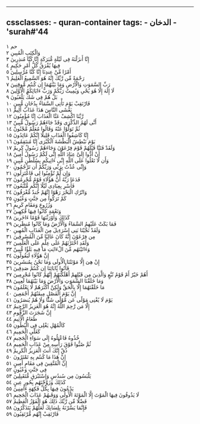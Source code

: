 
---
cssclasses:
    - quran-container
tags:
    - الدخان
    - 'surah#'44
---

حم  ١<br>
وَالْكِتَبِ الْمُبِينِ  ٢<br>
إِنَّا أَنزَلْنَهُ فِى لَيْلَةٍ مُّبَرَكَةٍ إِنَّا كُنَّا مُنذِرِينَ  ٣<br>
فِيهَا يُفْرَقُ كُلُّ أَمْرٍ حَكِيمٍ  ٤<br>
أَمْرًا مِّنْ عِندِنَا إِنَّا كُنَّا مُرْسِلِينَ  ٥<br>
رَحْمَةً مِّن رَّبِّكَ إِنَّهُ هُوَ السَّمِيعُ الْعَلِيمُ  ٦<br>
رَبِّ السَّمَوَتِ وَالْأَرْضِ وَمَا بَيْنَهُمَا إِن كُنتُم مُّوقِنِينَ  ٧<br>
لَا إِلَهَ إِلَّا هُوَ يُحْىِ وَيُمِيتُ رَبُّكُمْ وَرَبُّ ءَابَائِكُمُ الْأَوَّلِينَ  ٨<br>
بَلْ هُمْ فِى شَكٍّ يَلْعَبُونَ  ٩<br>
فَارْتَقِبْ يَوْمَ تَأْتِى السَّمَاءُ بِدُخَانٍ مُّبِينٍ  ١۰<br>
يَغْشَى النَّاسَ هَذَا عَذَابٌ أَلِيمٌ  ١١<br>
رَّبَّنَا اكْشِفْ عَنَّا الْعَذَابَ إِنَّا مُؤْمِنُونَ  ١٢<br>
أَنَّى لَهُمُ الذِّكْرَى وَقَدْ جَاءَهُمْ رَسُولٌ مُّبِينٌ  ١٣<br>
ثُمَّ تَوَلَّوْا عَنْهُ وَقَالُوا مُعَلَّمٌ مَّجْنُونٌ  ١٤<br>
إِنَّا كَاشِفُوا الْعَذَابِ قَلِيلًا إِنَّكُمْ عَائِدُونَ  ١٥<br>
يَوْمَ نَبْطِشُ الْبَطْشَةَ الْكُبْرَى إِنَّا مُنتَقِمُونَ  ١٦<br>
وَلَقَدْ فَتَنَّا قَبْلَهُمْ قَوْمَ فِرْعَوْنَ وَجَاءَهُمْ رَسُولٌ كَرِيمٌ  ١٧<br>
أَنْ أَدُّوا إِلَىَّ عِبَادَ اللَّهِ إِنِّى لَكُمْ رَسُولٌ أَمِينٌ  ١٨<br>
وَأَن لَّا تَعْلُوا عَلَى اللَّهِ إِنِّى ءَاتِيكُم بِسُلْطَنٍ مُّبِينٍ  ١٩<br>
وَإِنِّى عُذْتُ بِرَبِّى وَرَبِّكُمْ أَن تَرْجُمُونِ  ٢۰<br>
وَإِن لَّمْ تُؤْمِنُوا لِى فَاعْتَزِلُونِ  ٢١<br>
فَدَعَا رَبَّهُ أَنَّ هَؤُلَاءِ قَوْمٌ مُّجْرِمُونَ  ٢٢<br>
فَأَسْرِ بِعِبَادِى لَيْلًا إِنَّكُم مُّتَّبَعُونَ  ٢٣<br>
وَاتْرُكِ الْبَحْرَ رَهْوًا إِنَّهُمْ جُندٌ مُّغْرَقُونَ  ٢٤<br>
كَمْ تَرَكُوا مِن جَنَّتٍ وَعُيُونٍ  ٢٥<br>
وَزُرُوعٍ وَمَقَامٍ كَرِيمٍ  ٢٦<br>
وَنَعْمَةٍ كَانُوا فِيهَا فَكِهِينَ  ٢٧<br>
كَذَلِكَ وَأَوْرَثْنَهَا قَوْمًا ءَاخَرِينَ  ٢٨<br>
فَمَا بَكَتْ عَلَيْهِمُ السَّمَاءُ وَالْأَرْضُ وَمَا كَانُوا مُنظَرِينَ  ٢٩<br>
وَلَقَدْ نَجَّيْنَا بَنِى إِسْرَءِيلَ مِنَ الْعَذَابِ الْمُهِينِ  ٣۰<br>
مِن فِرْعَوْنَ إِنَّهُ كَانَ عَالِيًا مِّنَ الْمُسْرِفِينَ  ٣١<br>
وَلَقَدِ اخْتَرْنَهُمْ عَلَى عِلْمٍ عَلَى الْعَلَمِينَ  ٣٢<br>
وَءَاتَيْنَهُم مِّنَ الْءَايَتِ مَا فِيهِ بَلَؤٌا مُّبِينٌ  ٣٣<br>
إِنَّ هَؤُلَاءِ لَيَقُولُونَ  ٣٤<br>
إِنْ هِىَ إِلَّا مَوْتَتُنَا الْأُولَى وَمَا نَحْنُ بِمُنشَرِينَ  ٣٥<br>
فَأْتُوا بَِٔابَائِنَا إِن كُنتُمْ صَدِقِينَ  ٣٦<br>
أَهُمْ خَيْرٌ أَمْ قَوْمُ تُبَّعٍ وَالَّذِينَ مِن قَبْلِهِمْ أَهْلَكْنَهُمْ إِنَّهُمْ كَانُوا مُجْرِمِينَ  ٣٧<br>
وَمَا خَلَقْنَا السَّمَوَتِ وَالْأَرْضَ وَمَا بَيْنَهُمَا لَعِبِينَ  ٣٨<br>
مَا خَلَقْنَهُمَا إِلَّا بِالْحَقِّ وَلَكِنَّ أَكْثَرَهُمْ لَا يَعْلَمُونَ  ٣٩<br>
إِنَّ يَوْمَ الْفَصْلِ مِيقَتُهُمْ أَجْمَعِينَ  ٤۰<br>
يَوْمَ لَا يُغْنِى مَوْلًى عَن مَّوْلًى شَئًْا وَلَا هُمْ يُنصَرُونَ  ٤١<br>
إِلَّا مَن رَّحِمَ اللَّهُ إِنَّهُ هُوَ الْعَزِيزُ الرَّحِيمُ  ٤٢<br>
إِنَّ شَجَرَتَ الزَّقُّومِ  ٤٣<br>
طَعَامُ الْأَثِيمِ  ٤٤<br>
كَالْمُهْلِ يَغْلِى فِى الْبُطُونِ  ٤٥<br>
كَغَلْىِ الْحَمِيمِ  ٤٦<br>
خُذُوهُ فَاعْتِلُوهُ إِلَى سَوَاءِ الْجَحِيمِ  ٤٧<br>
ثُمَّ صُبُّوا فَوْقَ رَأْسِهِ مِنْ عَذَابِ الْحَمِيمِ  ٤٨<br>
ذُقْ إِنَّكَ أَنتَ الْعَزِيزُ الْكَرِيمُ  ٤٩<br>
إِنَّ هَذَا مَا كُنتُم بِهِ تَمْتَرُونَ  ٥۰<br>
إِنَّ الْمُتَّقِينَ فِى مَقَامٍ أَمِينٍ  ٥١<br>
فِى جَنَّتٍ وَعُيُونٍ  ٥٢<br>
يَلْبَسُونَ مِن سُندُسٍ وَإِسْتَبْرَقٍ مُّتَقَبِلِينَ  ٥٣<br>
كَذَلِكَ وَزَوَّجْنَهُم بِحُورٍ عِينٍ  ٥٤<br>
يَدْعُونَ فِيهَا بِكُلِّ فَكِهَةٍ ءَامِنِينَ  ٥٥<br>
لَا يَذُوقُونَ فِيهَا الْمَوْتَ إِلَّا الْمَوْتَةَ الْأُولَى وَوَقَىهُمْ عَذَابَ الْجَحِيمِ  ٥٦<br>
فَضْلًا مِّن رَّبِّكَ ذَلِكَ هُوَ الْفَوْزُ الْعَظِيمُ  ٥٧<br>
فَإِنَّمَا يَسَّرْنَهُ بِلِسَانِكَ لَعَلَّهُمْ يَتَذَكَّرُونَ  ٥٨<br>
فَارْتَقِبْ إِنَّهُم مُّرْتَقِبُونَ  ٥٩<br>
